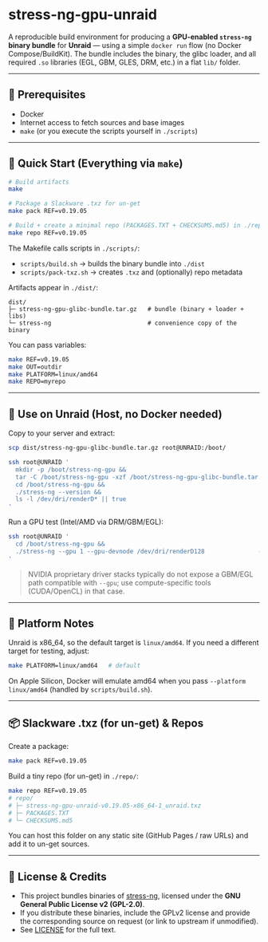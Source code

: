 # stress-ng-gpu-unraid

A reproducible build environment for producing a **GPU-enabled `stress-ng` binary bundle** for **Unraid** — using a simple `docker run` flow (no Docker Compose/BuildKit).
The bundle includes the binary, the glibc loader, and all required `.so` libraries (EGL, GBM, GLES, DRM, etc.) in a flat `lib/` folder.

---

## 🧰 Prerequisites

- Docker
- Internet access to fetch sources and base images
- `make` (or you execute the scripts yourself in `./scripts`)

---

## 🚀 Quick Start (Everything via `make`)

```bash
# Build artifacts
make

# Package a Slackware .txz for un-get
make pack REF=v0.19.05

# Build + create a minimal repo (PACKAGES.TXT + CHECKSUMS.md5) in ./repo
make repo REF=v0.19.05
```

The Makefile calls scripts in `./scripts/`:
- `scripts/build.sh` → builds the binary bundle into `./dist`
- `scripts/pack-txz.sh` → creates `.txz` and (optionally) repo metadata

Artifacts appear in `./dist/`:
```
dist/
├─ stress-ng-gpu-glibc-bundle.tar.gz   # bundle (binary + loader + libs)
└─ stress-ng                           # convenience copy of the binary
```

You can pass variables:
```bash
make REF=v0.19.05
make OUT=outdir
make PLATFORM=linux/amd64
make REPO=myrepo
```

---

## 🧪 Use on Unraid (Host, no Docker needed)

Copy to your server and extract:

```bash
scp dist/stress-ng-gpu-glibc-bundle.tar.gz root@UNRAID:/boot/

ssh root@UNRAID '
  mkdir -p /boot/stress-ng-gpu &&
  tar -C /boot/stress-ng-gpu -xzf /boot/stress-ng-gpu-glibc-bundle.tar.gz &&
  cd /boot/stress-ng-gpu &&
  ./stress-ng --version &&
  ls -l /dev/dri/renderD* || true
'
```

Run a GPU test (Intel/AMD via DRM/GBM/EGL):

```bash
ssh root@UNRAID '
  cd /boot/stress-ng-gpu &&
  ./stress-ng --gpu 1 --gpu-devnode /dev/dri/renderD128               --gpu-frag 500 --gpu-tex-size 4096 --gpu-upload 1               --timeout 5m --metrics
'
```

> NVIDIA proprietary driver stacks typically do not expose a GBM/EGL path compatible with `--gpu`; use compute-specific tools (CUDA/OpenCL) in that case.

---

## 🧭 Platform Notes

Unraid is x86_64, so the default target is `linux/amd64`.
If you need a different target for testing, adjust:
```bash
make PLATFORM=linux/amd64   # default
```

On Apple Silicon, Docker will emulate amd64 when you pass `--platform linux/amd64` (handled by `scripts/build.sh`).

---

## 📦 Slackware .txz (for un-get) & Repos

Create a package:
```bash
make pack REF=v0.19.05
```

Build a tiny repo (for un-get) in `./repo/`:
```bash
make repo REF=v0.19.05
# repo/
# ├─ stress-ng-gpu-unraid-v0.19.05-x86_64-1_unraid.txz
# ├─ PACKAGES.TXT
# └─ CHECKSUMS.md5
```

You can host this folder on any static site (GitHub Pages / raw URLs) and add it to un-get sources.

---

## 📜 License & Credits

- This project bundles binaries of [stress-ng](https://github.com/ColinIanKing/stress-ng), licensed under the **GNU General Public License v2 (GPL-2.0)**.  
- If you distribute these binaries, include the GPLv2 license and provide the corresponding source on request (or link to upstream if unmodified).  
- See [LICENSE](LICENSE) for the full text.
